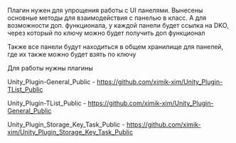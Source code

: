 Плагин нужен для упрощения работы с UI панелями. 
Вынесены основные методы для взаимодействия с панелью в класс.
А для возможности доп. функционала, у каждой панели будет ссылка на DKO, через который по ключу можно будет получить доп функционал

Также все панели будут находиться в общем хранилище для панелей, где их также можно будет взять по ключу

Для работы нужны плагины

Unity_Plugin-General_Public - https://github.com/ximik-xim/Unity_Plugin-TList_Public

Unity_Plugin-TList_Public - https://github.com/ximik-xim/Unity_Plugin-General_Public

Unity_Plugin_Storage_Key_Task_Public - https://github.com/ximik-xim/Unity_Plugin_Storage_Key_Task_Public
